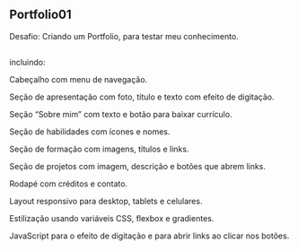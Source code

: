 ## Portfolio01

Desafio: Criando um Portfolio, para testar meu conhecimento.

##
incluindo:

Cabeçalho com menu de navegação.

Seção de apresentação com foto, título e texto com efeito de digitação.

Seção “Sobre mim” com texto e botão para baixar currículo.

Seção de habilidades com ícones e nomes.

Seção de formação com imagens, títulos e links.

Seção de projetos com imagem, descrição e botões que abrem links.

Rodapé com créditos e contato.

Layout responsivo para desktop, tablets e celulares.

Estilização usando variáveis CSS, flexbox e gradientes.

JavaScript para o efeito de digitação e para abrir links ao clicar nos botões.
